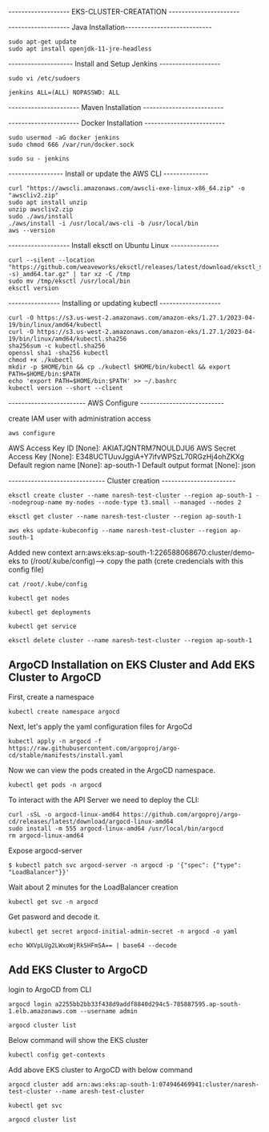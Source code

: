 ------------------- EKS-CLUSTER-CREATATION ----------------------


------------------- Java Installation---------------------------

````
sudo apt-get update
sudo apt install openjdk-11-jre-headless
````

-------------------- Install and Setup Jenkins -------------------

````
sudo vi /etc/sudoers
````
````
jenkins ALL=(ALL) NOPASSWD: ALL
````

---------------------- Maven Installation -------------------------



---------------------- Docker Installation -------------------------


````
sudo usermod -aG docker jenkins
sudo chmod 666 /var/run/docker.sock
````

````
sudo su - jenkins
````

----------------- Install or update the AWS CLI --------------
````
curl "https://awscli.amazonaws.com/awscli-exe-linux-x86_64.zip" -o "awscliv2.zip"
sudo apt install unzip
unzip awscliv2.zip
sudo ./aws/install
./aws/install -i /usr/local/aws-cli -b /usr/local/bin
aws --version
````

------------------- Install eksctl on Ubuntu Linux ---------------
````
curl --silent --location "https://github.com/weaveworks/eksctl/releases/latest/download/eksctl_$(uname -s)_amd64.tar.gz" | tar xz -C /tmp
sudo mv /tmp/eksctl /usr/local/bin
eksctl version
````

---------------- Installing or updating kubectl -------------------

````
curl -O https://s3.us-west-2.amazonaws.com/amazon-eks/1.27.1/2023-04-19/bin/linux/amd64/kubectl
curl -O https://s3.us-west-2.amazonaws.com/amazon-eks/1.27.1/2023-04-19/bin/linux/amd64/kubectl.sha256
sha256sum -c kubectl.sha256
openssl sha1 -sha256 kubectl
chmod +x ./kubectl
mkdir -p $HOME/bin && cp ./kubectl $HOME/bin/kubectl && export PATH=$HOME/bin:$PATH
echo 'export PATH=$HOME/bin:$PATH' >> ~/.bashrc
kubectl version --short --client
````
------------------------ AWS Configure --------------------------

create IAM user with administration access
````
aws configure
````
AWS Access Key ID [None]: AKIATJQNTRM7NOULDJU6
AWS Secret Access Key [None]: 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
Default region name [None]: ap-south-1
Default output format [None]: json

------------------------------ Cluster creation ----------------------- 

````
eksctl create cluster --name naresh-test-cluster --region ap-south-1 --nodegroup-name my-nodes --node-type t3.small --managed --nodes 2
````
````
eksctl get cluster --name naresh-test-cluster --region ap-south-1
````
````
aws eks update-kubeconfig --name naresh-test-cluster --region ap-south-1
````

Added new context arn:aws:eks:ap-south-1:226588068670:cluster/demo-eks to (/root/.kube/config)--> copy the path
(crete credencials with this config file)
````
cat /root/.kube/config 
````
````
kubectl get nodes
````
````
kubectl get deployments
````
````
kubectl get service
````
````
eksctl delete cluster --name naresh-test-cluster --region ap-south-1
````

## ArgoCD Installation on EKS Cluster and Add EKS Cluster to ArgoCD

First, create a namespace    
````
kubectl create namespace argocd
````
Next, let's apply the yaml configuration files for ArgoCd    
````
kubectl apply -n argocd -f https://raw.githubusercontent.com/argoproj/argo-cd/stable/manifests/install.yaml
````
Now we can view the pods created in the ArgoCD namespace.    
````
kubectl get pods -n argocd
````
To interact with the API Server we need to deploy the CLI:
````
curl -sSL -o argocd-linux-amd64 https://github.com/argoproj/argo-cd/releases/latest/download/argocd-linux-amd64
sudo install -m 555 argocd-linux-amd64 /usr/local/bin/argocd
rm argocd-linux-amd64
````
Expose argocd-server
````
$ kubectl patch svc argocd-server -n argocd -p '{"spec": {"type": "LoadBalancer"}}'
````
Wait about 2 minutes for the LoadBalancer creation
````
kubectl get svc -n argocd
````
Get pasword and decode it.
````
kubectl get secret argocd-initial-admin-secret -n argocd -o yaml
````
````
echo WXVpLUg2LWxoWjRkSHFmSA== | base64 --decode
````
## Add EKS Cluster to ArgoCD

login to ArgoCD from CLI
````
argocd login a2255bb2bb33f438d9addf8840d294c5-785887595.ap-south-1.elb.amazonaws.com --username admin
````
````
argocd cluster list
````
Below command will show the EKS cluster
````
kubectl config get-contexts
````
Add above EKS cluster to ArgoCD with below command
````
argocd cluster add arn:aws:eks:ap-south-1:074946469941:cluster/naresh-test-cluster --name aresh-test-cluster
````
````
kubectl get svc
````
````
argocd cluster list
````

